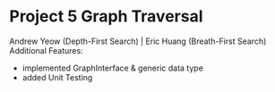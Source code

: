 # Project 5 Graph Traversal 
Andrew Yeow (Depth-First Search)  |  Eric Huang (Breath-First Search)
Additional Features:
- implemented GraphInterface & generic data type
- added Unit Testing